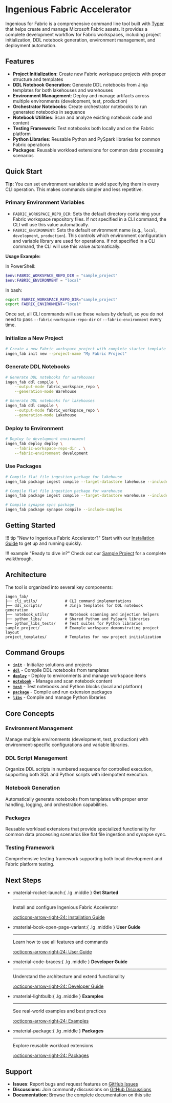 # Ingenious Fabric Accelerator

Ingenious for Fabric is a comprehensive command line tool built with [Typer](https://typer.tiangolo.com/) that helps create and manage Microsoft Fabric assets. It provides a complete development workflow for Fabric workspaces, including project initialization, DDL notebook generation, environment management, and deployment automation.

## Features

- **Project Initialization**: Create new Fabric workspace projects with proper structure and templates
- **DDL Notebook Generation**: Generate DDL notebooks from Jinja templates for both lakehouses and warehouses
- **Environment Management**: Deploy and manage artifacts across multiple environments (development, test, production)
- **Orchestrator Notebooks**: Create orchestrator notebooks to run generated notebooks in sequence
- **Notebook Utilities**: Scan and analyze existing notebook code and content
- **Testing Framework**: Test notebooks both locally and on the Fabric platform
- **Python Libraries**: Reusable Python and PySpark libraries for common Fabric operations
- **Packages**: Reusable workload extensions for common data processing scenarios

## Quick Start

**Tip:** You can set environment variables to avoid specifying them in every CLI operation. This makes commands simpler and less repetitive.

### Primary Environment Variables

- `FABRIC_WORKSPACE_REPO_DIR`: Sets the default directory containing your Fabric workspace repository files. If not specified in a CLI command, the CLI will use this value automatically.
- `FABRIC_ENVIRONMENT`: Sets the default environment name (e.g., `local`, `development`, `production`). This controls which environment configuration and variable library are used for operations. If not specified in a CLI command, the CLI will use this value automatically.

**Usage Example:**

In PowerShell:
```powershell
$env:FABRIC_WORKSPACE_REPO_DIR = "sample_project"
$env:FABRIC_ENVIRONMENT = "local"
```
In bash:
```bash
export FABRIC_WORKSPACE_REPO_DIR="sample_project"
export FABRIC_ENVIRONMENT="local"
```
Once set, all CLI commands will use these values by default, so you do not need to pass `--fabric-workspace-repo-dir` or `--fabric-environment` every time.

### Initialize a New Project

```bash
# Create a new Fabric workspace project with complete starter template
ingen_fab init new --project-name "My Fabric Project"
```

### Generate DDL Notebooks

```bash
# Generate DDL notebooks for warehouses
ingen_fab ddl compile \
    --output-mode fabric_workspace_repo \
    --generation-mode Warehouse

# Generate DDL notebooks for lakehouses  
ingen_fab ddl compile \
    --output-mode fabric_workspace_repo \
    --generation-mode Lakehouse
```

### Deploy to Environment

```bash
# Deploy to development environment
ingen_fab deploy deploy \
    --fabric-workspace-repo-dir . \
    --fabric-environment development
```

### Use Packages

```bash
# Compile flat file ingestion package for lakehouse
ingen_fab package ingest compile --target-datastore lakehouse --include-samples

# Compile flat file ingestion package for warehouse
ingen_fab package ingest compile --target-datastore warehouse --include-samples

# Compile synapse sync package
ingen_fab package synapse compile --include-samples
```

## Getting Started

!!! tip "New to Ingenious Fabric Accelerator?"
    Start with our [Installation Guide](user_guide/installation.md) to get up and running quickly.

!!! example "Ready to dive in?"
    Check out our [Sample Project](examples/sample_project.md) for a complete walkthrough.

## Architecture

The tool is organized into several key components:

```
ingen_fab/
├── cli_utils/            # CLI command implementations
├── ddl_scripts/          # Jinja templates for DDL notebook generation
├── notebook_utils/       # Notebook scanning and injection helpers
├── python_libs/          # Shared Python and PySpark libraries
├── python_libs_tests/    # Test suites for Python libraries
sample_project/           # Example workspace demonstrating project layout
project_templates/        # Templates for new project initialization
```

## Command Groups

- **[`init`](user_guide/cli_reference.md#init)** - Initialize solutions and projects
- **[`ddl`](user_guide/cli_reference.md#ddl)** - Compile DDL notebooks from templates
- **[`deploy`](user_guide/cli_reference.md#deploy)** - Deploy to environments and manage workspace items
- **[`notebook`](user_guide/cli_reference.md#notebook)** - Manage and scan notebook content
- **[`test`](user_guide/cli_reference.md#test)** - Test notebooks and Python blocks (local and platform)
- **[`package`](user_guide/cli_reference.md#package)** - Compile and run extension packages
- **[`libs`](user_guide/cli_reference.md#libs)** - Compile and manage Python libraries

## Core Concepts

### Environment Management
Manage multiple environments (development, test, production) with environment-specific configurations and variable libraries.

### DDL Script Management
Organize DDL scripts in numbered sequence for controlled execution, supporting both SQL and Python scripts with idempotent execution.

### Notebook Generation
Automatically generate notebooks from templates with proper error handling, logging, and orchestration capabilities.

### Packages
Reusable workload extensions that provide specialized functionality for common data processing scenarios like flat file ingestion and synapse sync.

### Testing Framework
Comprehensive testing framework supporting both local development and Fabric platform testing.

## Next Steps

<div class="grid cards" markdown>

-   :material-rocket-launch:{ .lg .middle } **Get Started**

    ---

    Install and configure Ingenious Fabric Accelerator

    [:octicons-arrow-right-24: Installation Guide](user_guide/installation.md)

-   :material-book-open-page-variant:{ .lg .middle } **User Guide**

    ---

    Learn how to use all features and commands

    [:octicons-arrow-right-24: User Guide](user_guide/index.md)

-   :material-code-braces:{ .lg .middle } **Developer Guide**

    ---

    Understand the architecture and extend functionality

    [:octicons-arrow-right-24: Developer Guide](developer_guide/index.md)

-   :material-lightbulb:{ .lg .middle } **Examples**

    ---

    See real-world examples and best practices

    [:octicons-arrow-right-24: Examples](examples/index.md)

-   :material-package:{ .lg .middle } **Packages**

    ---

    Explore reusable workload extensions

    [:octicons-arrow-right-24: Packages](packages/index.md)

</div>

## Support

- **Issues**: Report bugs and request features on [GitHub Issues](https://github.com/your-org/ingen_fab/issues)
- **Discussions**: Join community discussions on [GitHub Discussions](https://github.com/your-org/ingen_fab/discussions)
- **Documentation**: Browse the complete documentation on this site